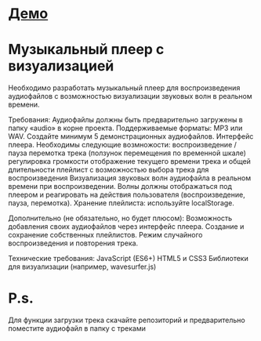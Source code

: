 # [Демо](https://traize.github.io/MusicPlayer/)

# Музыкальный плеер с визуализацией

Необходимо разработать музыкальный плеер для воспроизведения аудиофайлов с возможностью визуализации звуковых волн в реальном времени.

Требования:
Аудиофайлы должны быть предварительно загружены в папку «audio» в корне проекта.
Поддерживаемые форматы: MP3 или WAV. Создайте минимум 5 демонстрационных аудиофайлов.
Интерфейс плеера. Необходимы следующие возмножости:
воспроизведение / пауза
перемотка трека (ползунок перемещения по временной шкале)
регулировка громкости
отображение текущего времени трека и общей длительности
плейлист с возможностью выбора трека для воспроизведения
Визуализация звуковых волн аудиофайла в реальном времени при воспроизведении. Волны должны отображаться под плеером и реагировать на действия пользователя (воспроизведение, пауза, перемотка).
Хранение плейлиста: используйте localStorage.

Дополнительно (не обязательно, но будет плюсом):
Возможность добавления своих аудиофайлов через интерфейс плеера.
Создание и сохранение собственных плейлистов.
Режим случайного воспроизведения и повторения трека.

Технические требования:
JavaScript (ES6+)
HTML5 и CSS3
Библиотеки для визуализации (например, wavesurfer.js)

# P.s.
Для функции загрузки трека скачайте репозиторий и предварительно поместите аудиофайл в папку с треками
